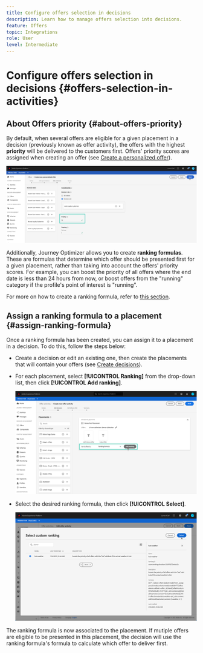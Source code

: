 ```yaml
---
title: Configure offers selection in decisions
description: Learn how to manage offers selection into decisions.
feature: Offers
topic: Integrations
role: User
level: Intermediate
---
```

# Configure offers selection in decisions {#offers-selection-in-activities}

## About Offers priority {#about-offers-priority}

By default, when several offers are eligible for a given placement in a decision (previously known as offer activity), the offers with the highest **priority** will be delivered to the customers first. Offers' priority scores are assigned when creating an offer (see [Create a personalized offer](../offer-library/creating-personalized-offers.md)).

![](../../assets/offer-priority.png)

Additionally, Journey Optimizer allows you to create **ranking formulas**. These are formulas that determine which offer should be presented first for a given placement, rather than taking into account the offers' priority scores. For example, you can boost the priority of all offers where the end date is less than 24 hours from now, or boost offers from the "running" category if the profile's point of interest is "running". 

For more on how to create a ranking formula, refer to [this section](../offer-library/create-ranking-formulas.md).

## Assign a ranking formula to a placement {#assign-ranking-formula}

Once a ranking formula has been created, you can assign it to a placement in a decision. To do this, follow the steps below:

* Create a decision or edit an existing one, then create the placements that will contain your offers (see [Create decisions](../offer-activities/create-offer-activities.md)).

* For each placement, select **[!UICONTROL Ranking]** from the drop-down list, then click **[!UICONTROL Add ranking]**.

    ![](../../assets/offer-activity-ranking.png)

* Select the desired ranking formula, then click **[!UICONTROL Select]**.

    ![](../../assets/ranking-selection.png)

The ranking formula is now associated to the placement. If mutiple offers are eligible to be presented in this placement, the decision will use the ranking formula's formula to calculate which offer to deliver first.
